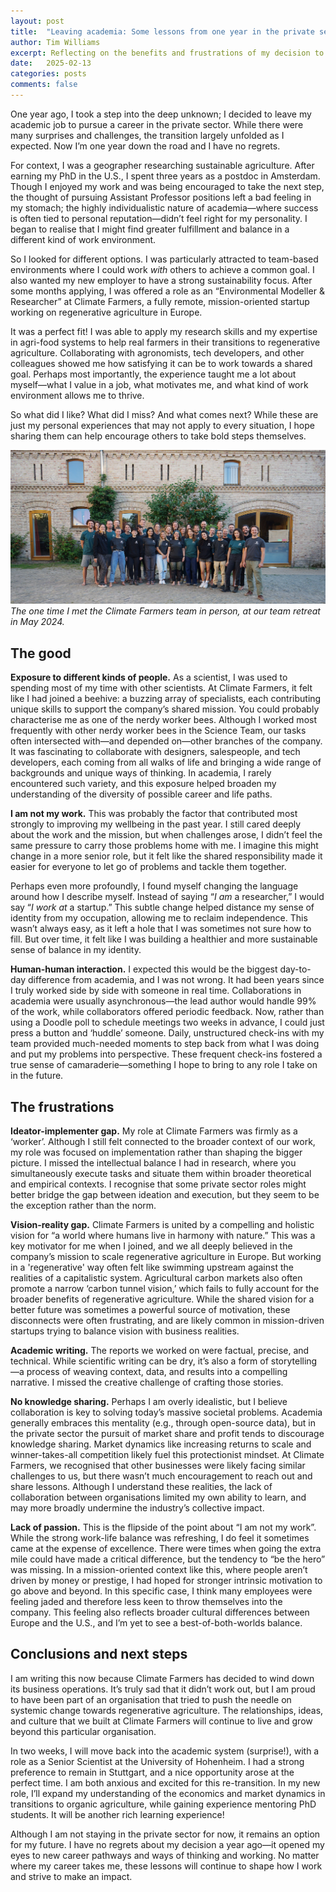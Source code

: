 ```yaml
---
layout: post
title:  "Leaving academia: Some lessons from one year in the private sector"
author: Tim Williams
excerpt: Reflecting on the benefits and frustrations of my decision to leave academia
date:   2025-02-13
categories: posts
comments: false
---
```


One year ago, I took a step into the deep unknown; I decided to leave my academic job to pursue a career in the private sector. While there were many surprises and challenges, the transition largely unfolded as I expected. Now I’m one year down the road and I have no regrets. 

For context, I was a geographer researching sustainable agriculture. After earning my PhD in the U.S., I spent three years as a postdoc in Amsterdam. Though I enjoyed my work and was being encouraged to take the next step, the thought of pursuing Assistant Professor positions left a bad feeling in my stomach; the highly individualistic nature of academia—where success is often tied to personal reputation—didn’t feel right for my personality. I began to realise that I might find greater fulfillment and balance in a different kind of work environment.

So I looked for different options. I was particularly attracted to team-based environments where I could work *with* others to achieve a common goal. I also wanted my new employer to have a strong sustainability focus. After some months applying, I was offered a role as an “Environmental Modeller & Researcher” at Climate Farmers, a fully remote, mission-oriented startup working on regenerative agriculture in Europe. 

It was a perfect fit! I was able to apply my research skills and my expertise in agri-food systems to help real farmers in their transitions to regenerative agriculture. Collaborating with agronomists, tech developers, and other colleagues showed me how satisfying it can be to work towards a shared goal.  Perhaps most importantly, the experience taught me a lot about myself—what I value in a job, what motivates me, and what kind of work environment allows me to thrive.

So what did I like? What did I miss? And what comes next? While these are just my personal experiences that may not apply to every situation, I hope sharing them can help encourage others to take bold steps themselves.

![](/assets/blog/2025-02-13-career-reflections/cf-team.jpg)
*The one time I met the Climate Farmers team in person, at our team retreat in May 2024.*

## The good
**Exposure to different kinds of people.** As a scientist, I was used to spending most of my time with other scientists. At Climate Farmers, it felt like I had joined a beehive: a buzzing array of specialists, each contributing unique skills to support the company’s shared mission. You could probably characterise me as one of the nerdy worker bees. Although I worked most frequently with other nerdy worker bees in the Science Team, our tasks often intersected with—and depended on—other branches of the company. It was fascinating to collaborate with designers, salespeople, and tech developers, each coming from all walks of life and bringing a wide range of backgrounds and unique ways of thinking. In academia, I rarely encountered such variety, and this exposure helped broaden my understanding of the diversity of possible career and life paths.

**I am not my work.** This was probably the factor that contributed most strongly to improving my wellbeing in the past year. I still cared deeply about the work and the mission, but when challenges arose, I didn’t feel the same pressure to carry those problems home with me. I imagine this might change in a more senior role, but it felt like the shared responsibility made it easier for everyone to let go of problems and tackle them together.

Perhaps even more profoundly, I found myself changing the language around how I describe myself. Instead of saying “*I am* a researcher,” I would say “*I work at* a startup.” This subtle change helped distance my sense of identity from my occupation, allowing me to reclaim independence. This wasn’t always easy, as it left a hole that I was sometimes not sure how to fill. But over time, it felt like I was building a healthier and more sustainable sense of balance in my identity.

**Human-human interaction.** I expected this would be the biggest day-to-day difference from academia, and I was not wrong. It had been years since I truly worked side by side with someone in real time. Collaborations in academia were usually asynchronous—the lead author would handle 99% of the work, while collaborators offered periodic feedback. Now, rather than using a Doodle poll to schedule meetings two weeks in advance, I could just press a button and ‘huddle’ someone. Daily, unstructured check-ins with my team provided much-needed moments to step back from what I was doing and put my problems into perspective. These frequent check-ins fostered a true sense of camaraderie—something I hope to bring to any role I take on in the future.

## The frustrations
**Ideator-implementer gap.** My role at Climate Farmers was firmly as a ‘worker’. Although I still felt connected to the broader context of our work, my role was focused on implementation rather than shaping the bigger picture. I missed the intellectual balance I had in research, where you simultaneously execute tasks and situate them within broader theoretical and empirical contexts. I recognise that some private sector roles might better bridge the gap between ideation and execution, but they seem to be the exception rather than the norm.

**Vision-reality gap.** Climate Farmers is united by a compelling and holistic vision for “a world where humans live in harmony with nature.” This was a key motivator for me when I joined, and we all deeply believed in the company’s mission to scale regenerative agriculture in Europe. But working in a 'regenerative' way often felt like swimming upstream against the realities of a capitalistic system. Agricultural carbon markets also often promote a narrow ‘carbon tunnel vision,’ which fails to fully account for the broader benefits of regenerative agriculture. While the shared vision for a better future was sometimes a powerful source of motivation, these disconnects were often frustrating, and are likely common in mission-driven startups trying to balance vision with business realities.

**Academic writing.** The reports we worked on were factual, precise, and technical. While scientific writing can be dry, it’s also a form of storytelling—a process of weaving context, data, and results into a compelling narrative. I missed the creative challenge of crafting those stories.

**No knowledge sharing.** Perhaps I am overly idealistic, but I believe collaboration is key to solving today’s massive societal problems. Academia generally embraces this mentality (e.g., through open-source data), but in the private sector the pursuit of market share and profit tends to discourage knowledge sharing. Market dynamics like increasing returns to scale and winner-takes-all competition likely fuel this protectionist mindset. At Climate Farmers, we recognised that other businesses were likely facing similar challenges to us, but there wasn’t much encouragement to reach out and share lessons. Although I understand these realities, the lack of collaboration between organisations limited my own ability to learn, and may more broadly undermine the industry’s collective impact.

**Lack of passion.** This is the flipside of the point about “I am not my work”. While the strong work-life balance was refreshing, I do feel it sometimes came at the expense of excellence. There were times when going the extra mile could have made a critical difference, but the tendency to “be the hero” was missing. In a mission-oriented context like this, where people aren’t driven by money or prestige, I had hoped for stronger intrinsic motivation to go above and beyond. In this specific case, I think many employees were feeling jaded and therefore less keen to throw themselves into the company. This feeling also reflects broader cultural differences between Europe and the U.S., and I’m yet to see a best-of-both-worlds balance.

## Conclusions and next steps
I am writing this now because Climate Farmers has decided to wind down its business operations. It’s truly sad that it didn’t work out, but I am proud to have been part of an organisation that tried to push the needle on systemic change towards regenerative agriculture. The relationships, ideas, and culture that we built at Climate Farmers will continue to live and grow beyond this particular organisation.

In two weeks, I will move back into the academic system (surprise!), with a role as a Senior Scientist at the University of Hohenheim. I had a strong preference to remain in Stuttgart, and a nice opportunity arose at the perfect time. I am both anxious and excited for this re-transition. In my new role, I’ll expand my understanding of the economics and market dynamics in transitions to organic agriculture, while gaining experience mentoring PhD students. It will be another rich learning experience!

Although I am not staying in the private sector for now, it remains an option for my future. I have no regrets about my decision a year ago—it opened my eyes to new career pathways and ways of thinking and working. No matter where my career takes me, these lessons will continue to shape how I work and strive to make an impact.
